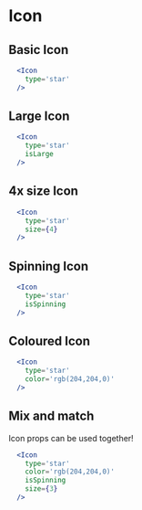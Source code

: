 # Icon

## Basic Icon

```jsx
  <Icon
    type='star'
  />
```

## Large Icon

```jsx
  <Icon
    type='star'
    isLarge
  />
```

## 4x size Icon

```jsx
  <Icon
    type='star'
    size={4}
  />
```

## Spinning Icon

```jsx
  <Icon
    type='star'
    isSpinning
  />
```

## Coloured Icon

```jsx
  <Icon
    type='star'
    color='rgb(204,204,0)'
  />
```

## Mix and match

Icon props can be used together!

```jsx
  <Icon
    type='star'
    color='rgb(204,204,0)'
    isSpinning
    size={3}
  />
```
